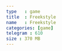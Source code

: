 ```yaml
---
type   : game
title  : Freekstyle
name   : Freekstyle
categories: [game]
telegram : 610
size : 370 MB
---
```



